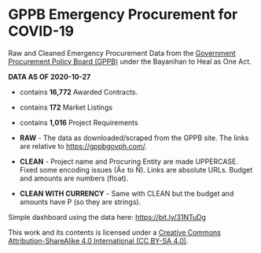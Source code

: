 # GPPB Emergency Procurement for COVID-19

Raw and Cleaned Emergency Procurement Data from the [Government Procurement Policy Board (GPPB)](https://gppbgovph.com/) under the Bayanihan to Heal as One Act.

**DATA AS OF 2020-10-27**
* contains **16,772** Awarded Contracts.
* contains **172** Market Listings 
* contains **1,016** Project Requirements

* **RAW** - The data as downloaded/scraped from the GPPB site. The links are relative to https://gppbgovph.com/. 
* **CLEAN** - Project name and Procuring Entity are made UPPERCASE. Fixed some encoding issues (Ã± to Ñ). Links are absolute URLs. Budget and amounts are numbers (float).
* **CLEAN WITH CURRENCY** - Same with CLEAN but the budget and amounts have P (so they are strings).

Simple dashboard using the data here: https://bit.ly/31NTuDg

This work and its contents is licensed under a <a rel="license" href="https://creativecommons.org/licenses/by-sa/4.0/">Creative Commons Attribution-ShareAlike 4.0 International (CC BY-SA 4.0)</a>.<br>

